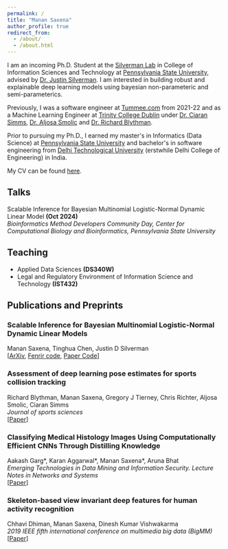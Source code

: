 ```yaml
---
permalink: /
title: "Manan Saxena"
author_profile: true
redirect_from: 
  - /about/
  - /about.html
---
```

I am an incoming Ph.D. Student at the [Silverman Lab](https://jsilve24.github.io/SilvermanLab/) in College of Information Sciences and Technology at [Pennsylvania State University](https://ist.psu.edu/), advised by [Dr. Justin Silverman](http://www.justin-silverman.com/). I am interested in building robust and explainable deep learning models using bayesian non-parameteric and semi-parameterics. 

Previously, I was a software engineer at [Tummee.com](https://www.tummee.com/) from 2021-22 and as a Machine Learning Engineer at [Trinity College Dublin](https://www.tcd.ie/) under [Dr. Ciaran Simms](https://www.tcd.ie/mecheng/staff/csimms/), [Dr. Aljosa Smolic](https://www.hslu.ch/en/lucerne-university-of-applied-sciences-and-arts/about-us/people-finder/profile/?pid=5280) and [Dr. Richard Blythman](https://ie.linkedin.com/in/richard-blythman-64b2b948).

Prior to pursuing my Ph.D., I earned my master's in Informatics (Data Science) at [Pennsylvania State University](https://ist.psu.edu/) and bachelor's in software engineering from [Delhi Technological University](http://dtu.ac.in/) (erstwhile Delhi College of Engineering) in India.

My CV can be found [here](../files/resume.pdf).

Talks
------
Scalable Inference for Bayesian Multinomial Logistic-Normal Dynamic Linear Model **(Oct 2024)**   
*Bioinformatics Method Developers Community Day, Center for Computational Biology and Bioinformatics, Pennsylvania State University*

Teaching
------

- Applied Data Sciences **(DS340W)**
- Legal and Regulatory Environment of Information Science and Technology **(IST432)** 

Publications and Preprints
------

### Scalable Inference for Bayesian Multinomial Logistic-Normal Dynamic Linear Models
Manan Saxena, Tinghua Chen, Justin D Silverman  
[[ArXiv](https://arxiv.org/pdf/2410.05548), [Fenrir code](https://github.com/manansaxena/fenrir), [Paper Code](https://github.com/manansaxena/fenrir_paper_code)]

### Assessment of deep learning pose estimates for sports collision tracking
Richard Blythman, Manan Saxena, Gregory J Tierney, Chris Richter, Aljosa Smolic, Ciaran Simms  
*Journal of sports sciences*  
[[Paper](https://www.tandfonline.com/doi/full/10.1080/02640414.2022.2117474)]

### Classifying Medical Histology Images Using Computationally Efficient CNNs Through Distilling Knowledge
Aakash Garg\*, Karan Aggarwal\*, Manan Saxena\*, Aruna Bhat  
*Emerging Technologies in Data Mining and Information Security. Lecture Notes in Networks and Systems*  
[[Paper](https://link.springer.com/chapter/10.1007/978-981-15-9774-9_66)]

### Skeleton-based view invariant deep features for human activity recognition
Chhavi Dhiman, Manan Saxena, Dinesh Kumar Vishwakarma  
*2019 IEEE fifth international conference on multimedia big data (BigMM)*  
[[Paper](https://ieeexplore.ieee.org/abstract/document/8919406)]